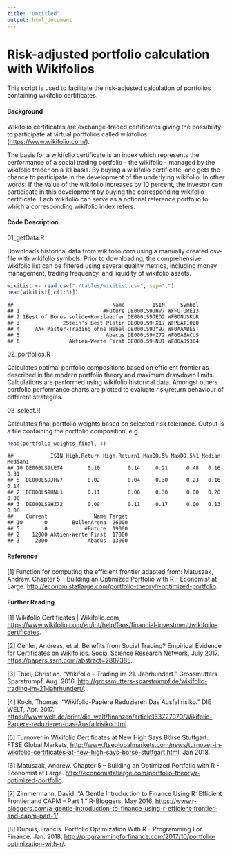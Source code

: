 ```yaml
---
title: "Untitled"
output: html_document
---
```



# Risk-adjusted portfolio calculation with Wikifolios


This script is used to facilitate the risk-adjusted calculation of portfolios containing wikifolio certificates. 


#### Background

Wikifolio certificates are exchange-traded certificates giving the possibility to participate at virtual portfolios called wikifolios (https://www.wikifolio.com/). 

The basis for a wikifolio certificate is an index which represents the performance of a social trading portfolio - the wikifolio - managed by the wikifolio trader on a 1:1 basis. By buying a wikifolio certificate, one gets the chance to participate in the development of the underlying wikifolio. In other words: If the value of the wikifolio increases by 10 percent, the investor can participate in this development by buying the corresponding wikifolio certificate. Each wikifolio can serve as a notional reference portfolio to which a corresponding wikifolio index refers.

#### Code Description


01_getData.R

Downloads historical data from wikifolio.com using a manually created csv-file with wikifolio symbols. Prior to downloading, the comprehensive wikifolio list can be filtered using several quality metrics, including money management, trading frequency, and liquidity of wikifolio assets.  

```r
wikiList <- read.csv("./tables/wikiList.csv", sep=",")
head(wikiList[,c(1:3)])
```

```
##                                Name         ISIN     Symbol
## 1                           #Future DE000LS9JHV7 WFFUTURE13
## 2 1Best of Bonus solide+Kurzlaeufer DE000LS9JED2 WFBONUSKUR
## 3              2Stein's Best Platin DE000LS9HX17 WFPLAT1000
## 4     AA+ Master-Trading ohne Hebel DE000LS9JY97 WF0AAABEST
## 5                            Abacus DE000LS9HZ72 WF00ABACUS
## 6                Aktien-Werte First DE000LS9HNU1 WF00ADS304
```

02_portfolios.R

Calculates optimal portfolio compositions based on efficient frontier as described in the modern portfolio theory and maximum drawdown limits. Calculations are performed using wikifolio historical data. Amongst others portfolio performance charts are plotted to evaluate risk/return behaviour of different strategies.


03_select.R

Calculates final portfolio weights based on selected risk tolerance. Output is a file containing the portfolio composition, e.g.


```r
head(portfolio_weights_final, 4)
```

```
##            ISIN High.Return High.Return1 MaxDD.5% MaxDD.5%1 Median Median1
## 10 DE000LS9LET4        0.10         0.14     0.21      0.48   0.16    0.31
## 5  DE000LS9JHV7        0.02         0.04     0.30      0.23   0.16    0.14
## 2  DE000LS9HNU1        0.11         0.00     0.30      0.00   0.20    0.00
## 3  DE000LS9HZ72        0.09         0.11     0.17      0.00   0.13    0.06
##    Current               Name Target
## 10       0        BullenArena  26000
## 5        0            #Future  19000
## 2    12000 Aktien-Werte First  17000
## 3     2000             Abacus  13000
```


#### Reference

[1] Function for computing the efficient frontier adapted from: Matuszak, Andrew. Chapter 5 – Building an Optimized Portfolio with R - Economist at Large. http://economistatlarge.com/portfolio-theory/r-optimized-portfolio. 




#### Further Reading

[1] Wikifolio Certificates | Wikifolio.com, https://www.wikifolio.com/en/int/help/faqs/financial-investment/wikifolio-certificates.

[2] Oehler, Andreas, et al. Benefits from Social Trading? Empirical Evidence for Certificates on Wikifolios. Social Science Research Network, July 2017. https://papers.ssrn.com/abstract=2807385.

[3] Thiel, Christian. “Wikifolio – Trading im 21. Jahrhundert.” Grossmutters Sparstrumpf, Aug. 2016, http://grossmutters-sparstrumpf.de/wikifolio-trading-im-21-jahrhundert/.

[4] Koch, Thomas. “Wikifolio-Papiere Reduzieren Das Ausfallrisiko.” DIE WELT, Apr. 2017. https://www.welt.de/print/die_welt/finanzen/article163727970/Wikifolio-Papiere-reduzieren-das-Ausfallrisiko.html.

[5] Turnover in Wikifolio Certificates at New High Says Börse Stuttgart. FTSE Global Markets, http://www.ftseglobalmarkets.com/news/turnover-in-wikifolio-certificates-at-new-high-says-borse-stuttgart.html. Jan 2018.

[6] Matuszak, Andrew. Chapter 5 – Building an Optimized Portfolio with R - Economist at Large. http://economistatlarge.com/portfolio-theory/r-optimized-portfolio.

[7] Zimmermann, David. “A Gentle Introduction to Finance Using R: Efficient Frontier and CAPM – Part 1.” R-Bloggers, May 2016, https://www.r-bloggers.com/a-gentle-introduction-to-finance-using-r-efficient-frontier-and-capm-part-1/.

[8] Dupuis, Francis. Portfolio Optimization With R – Programming For Finance. Jan. 2018, http://programmingforfinance.com/2017/10/portfolio-optimization-with-r/.



